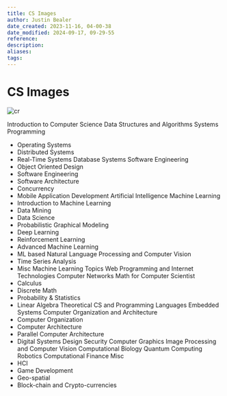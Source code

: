 ```yaml
---
title: CS Images
author: Justin Bealer
date_created: 2023-11-16, 04-00-38
date_modified: 2024-09-17, 09-29-55
reference: 
description: 
aliases: 
tags: 
---
```

# CS Images

![cr](https://i.imgur.com/gR2o48X.jpg)

Introduction to Computer Science
Data Structures and Algorithms
Systems Programming
- Operating Systems
- Distributed Systems
- Real-Time Systems
Database Systems
Software Engineering
- Object Oriented Design
- Software Engineering
- Software Architecture
- Concurrency
- Mobile Application Development
Artificial Intelligence
Machine Learning
- Introduction to Machine Learning
- Data Mining
- Data Science
- Probabilistic Graphical Modeling
- Deep Learning
- Reinforcement Learning
- Advanced Machine Learning
- ML based Natural Language Processing and Computer Vision
- Time Series Analysis
- Misc Machine Learning Topics
Web Programming and Internet Technologies
Computer Networks
Math for Computer Scientist
- Calculus
- Discrete Math
- Probability & Statistics
- Linear Algebra
Theoretical CS and Programming Languages
Embedded Systems
Computer Organization and Architecture
- Computer Organization
- Computer Architecture
- Parallel Computer Architecture
- Digital Systems Design
Security
Computer Graphics
Image Processing and Computer Vision
Computational Biology
Quantum Computing
Robotics
Computational Finance
Misc
- HCI
- Game Development
- Geo-spatial
- Block-chain and Crypto-currencies

